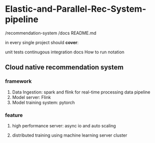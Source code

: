 # Elastic-and-Parallel-Rec-System-pipeline
/recommendation-system
/docs
README.md

in every single project should **cover**:

unit tests
continugous integration
docs
How to run
notation

## Cloud native recommendation system
### framework
1. Data Ingestion: spark and flink for real-time processing data pipeline
2. Model server: Flink
3. Model training system: pytorch

### feature
1. high performance server: async io and auto scaling

2. distributed training using machine learning server cluster
